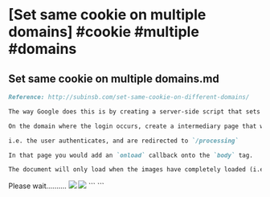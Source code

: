 # [Set same cookie on multiple domains] #cookie #multiple #domains

## Set same cookie on multiple domains.md

```markdown
Reference: http://subinsb.com/set-same-cookie-on-different-domains/

The way Google does this is by creating a server-side script that sets the cookie on all the domains. 

On the domain where the login occurs, create a intermediary page that would load the server-side script that sets a cookie on the other two domains. 

i.e. the user authenticates, and are redirected to `/processing`

In that page you would add an `onload` callback onto the `body` tag. 

The document will only load when the images have completely loaded (i.e. the cookies are set on the other two domains). 

```
<!-- https://www.domain1.com/processing -->

<html>
 <head>
  <script>
   function loadComplete(){
    window.location="https://www.domain1.com/user/settings"; // page to redirect user once they're authenticated
   }
   </script>
 </head>
 <body onload="loadComplete()">
 	Please wait..........
 	<img src="https://www.domain2.com/setcookie.php?user=jwt"/>
 	<img src="https://www.domain3.com/setcookie.php?user=jwt"/>
 </body>
</html>
```
```

